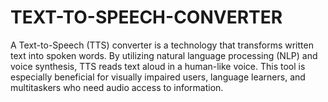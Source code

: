 # TEXT-TO-SPEECH-CONVERTER
A Text-to-Speech (TTS) converter is a technology that transforms written text into spoken words. By utilizing natural language processing (NLP) and voice synthesis, TTS reads text aloud in a human-like voice. This tool is especially beneficial for visually impaired users, language learners, and multitaskers who need audio access to information.
